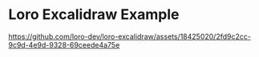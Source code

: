 # Loro Excalidraw Example



https://github.com/loro-dev/loro-excalidraw/assets/18425020/2fd9c2cc-9c9d-4e9d-9328-69ceede4a75e

